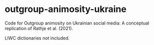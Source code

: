 # outgroup-animosity-ukraine
Code for Outgroup animosity on Ukrainian social media: A conceptual replication of Rathje et al. (2021).

LIWC dictionaries not included. 
